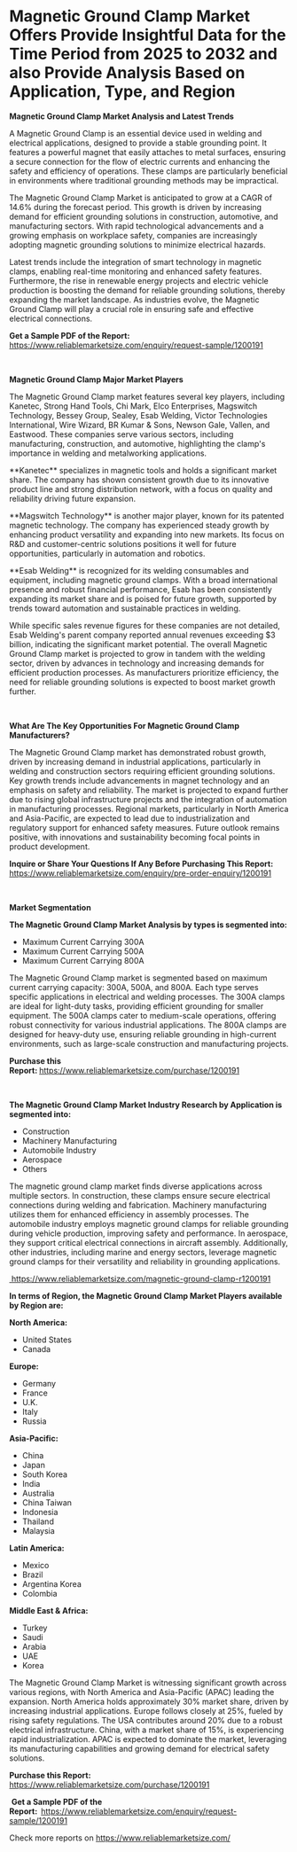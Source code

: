 <p><h1>Magnetic Ground Clamp Market Offers Provide Insightful Data for the Time Period from 2025 to 2032 and also Provide Analysis Based on Application, Type, and Region</h1></p><p><strong>Magnetic Ground Clamp Market Analysis and Latest Trends</strong></p>
<p><p>A Magnetic Ground Clamp is an essential device used in welding and electrical applications, designed to provide a stable grounding point. It features a powerful magnet that easily attaches to metal surfaces, ensuring a secure connection for the flow of electric currents and enhancing the safety and efficiency of operations. These clamps are particularly beneficial in environments where traditional grounding methods may be impractical.</p><p>The Magnetic Ground Clamp Market is anticipated to grow at a CAGR of 14.6% during the forecast period. This growth is driven by increasing demand for efficient grounding solutions in construction, automotive, and manufacturing sectors. With rapid technological advancements and a growing emphasis on workplace safety, companies are increasingly adopting magnetic grounding solutions to minimize electrical hazards.</p><p>Latest trends include the integration of smart technology in magnetic clamps, enabling real-time monitoring and enhanced safety features. Furthermore, the rise in renewable energy projects and electric vehicle production is boosting the demand for reliable grounding solutions, thereby expanding the market landscape. As industries evolve, the Magnetic Ground Clamp will play a crucial role in ensuring safe and effective electrical connections.</p></p>
<p><strong>Get a Sample PDF of the Report:&nbsp;</strong> <a href="https://www.reliablemarketsize.com/enquiry/request-sample/1200191?utm_campaign=3112&utm_medium=2&utm_source=Github&utm_content=ia&utm_term=08042025&utm_id=magnetic-ground-clamp">https://www.reliablemarketsize.com/enquiry/request-sample/1200191</a></p>
<p>&nbsp;</p>
<p><strong>Magnetic Ground Clamp Major Market Players</strong></p>
<p><p>The Magnetic Ground Clamp market features several key players, including Kanetec, Strong Hand Tools, Chi Mark, Elco Enterprises, Magswitch Technology, Bessey Group, Sealey, Esab Welding, Victor Technologies International, Wire Wizard, BR Kumar & Sons, Newson Gale, Vallen, and Eastwood. These companies serve various sectors, including manufacturing, construction, and automotive, highlighting the clamp's importance in welding and metalworking applications.</p><p>**Kanetec** specializes in magnetic tools and holds a significant market share. The company has shown consistent growth due to its innovative product line and strong distribution network, with a focus on quality and reliability driving future expansion.</p><p>**Magswitch Technology** is another major player, known for its patented magnetic technology. The company has experienced steady growth by enhancing product versatility and expanding into new markets. Its focus on R&D and customer-centric solutions positions it well for future opportunities, particularly in automation and robotics.</p><p>**Esab Welding** is recognized for its welding consumables and equipment, including magnetic ground clamps. With a broad international presence and robust financial performance, Esab has been consistently expanding its market share and is poised for future growth, supported by trends toward automation and sustainable practices in welding.</p><p>While specific sales revenue figures for these companies are not detailed, Esab Welding's parent company reported annual revenues exceeding $3 billion, indicating the significant market potential. The overall Magnetic Ground Clamp market is projected to grow in tandem with the welding sector, driven by advances in technology and increasing demands for efficient production processes. As manufacturers prioritize efficiency, the need for reliable grounding solutions is expected to boost market growth further.</p></p>
<p>&nbsp;</p>
<p><strong>What Are The Key Opportunities For Magnetic Ground Clamp Manufacturers?</strong></p>
<p><p>The Magnetic Ground Clamp market has demonstrated robust growth, driven by increasing demand in industrial applications, particularly in welding and construction sectors requiring efficient grounding solutions. Key growth trends include advancements in magnet technology and an emphasis on safety and reliability. The market is projected to expand further due to rising global infrastructure projects and the integration of automation in manufacturing processes. Regional markets, particularly in North America and Asia-Pacific, are expected to lead due to industrialization and regulatory support for enhanced safety measures. Future outlook remains positive, with innovations and sustainability becoming focal points in product development.</p></p>
<p><strong>Inquire or Share Your Questions If Any Before Purchasing This Report:</strong> <a href="https://www.reliablemarketsize.com/enquiry/pre-order-enquiry/1200191?utm_campaign=3112&utm_medium=2&utm_source=Github&utm_content=ia&utm_term=08042025&utm_id=magnetic-ground-clamp">https://www.reliablemarketsize.com/enquiry/pre-order-enquiry/1200191</a></p>
<p>&nbsp;</p>
<p><strong>Market Segmentation</strong></p>
<p><strong>The Magnetic Ground Clamp Market Analysis by types is segmented into:</strong></p>
<p><ul><li>Maximum Current Carrying 300A</li><li>Maximum Current Carrying 500A</li><li>Maximum Current Carrying 800A</li></ul></p>
<p><p>The Magnetic Ground Clamp market is segmented based on maximum current carrying capacity: 300A, 500A, and 800A. Each type serves specific applications in electrical and welding processes. The 300A clamps are ideal for light-duty tasks, providing efficient grounding for smaller equipment. The 500A clamps cater to medium-scale operations, offering robust connectivity for various industrial applications. The 800A clamps are designed for heavy-duty use, ensuring reliable grounding in high-current environments, such as large-scale construction and manufacturing projects.</p></p>
<p><strong>Purchase this Report:&nbsp;</strong><a href="https://www.reliablemarketsize.com/purchase/1200191?utm_campaign=3112&utm_medium=2&utm_source=Github&utm_content=ia&utm_term=08042025&utm_id=magnetic-ground-clamp">https://www.reliablemarketsize.com/purchase/1200191</a></p>
<p>&nbsp;</p>
<p><strong>The Magnetic Ground Clamp Market Industry Research by Application is segmented into:</strong></p>
<p><ul><li>Construction</li><li>Machinery Manufacturing</li><li>Automobile Industry</li><li>Aerospace</li><li>Others</li></ul></p>
<p><p>The magnetic ground clamp market finds diverse applications across multiple sectors. In construction, these clamps ensure secure electrical connections during welding and fabrication. Machinery manufacturing utilizes them for enhanced efficiency in assembly processes. The automobile industry employs magnetic ground clamps for reliable grounding during vehicle production, improving safety and performance. In aerospace, they support critical electrical connections in aircraft assembly. Additionally, other industries, including marine and energy sectors, leverage magnetic ground clamps for their versatility and reliability in grounding applications.</p></p>
<p><a href="https://www.reliablemarketsize.com/magnetic-ground-clamp-r1200191?utm_campaign=3112&utm_medium=2&utm_source=Github&utm_content=ia&utm_term=08042025&utm_id=magnetic-ground-clamp">&nbsp;https://www.reliablemarketsize.com/magnetic-ground-clamp-r1200191</a></p>
<p><strong>In terms of Region, the Magnetic Ground Clamp Market Players available by Region are:</strong></p>
<p>
    <p> <strong> North America: </strong>
        <ul>
            <li>United States</li>
            <li>Canada</li>
        </ul>
        </p> 
    <p> <strong> Europe: </strong>
        <ul>
            <li>Germany</li>
            <li>France</li>
            <li>U.K.</li>
            <li>Italy</li>
            <li>Russia</li>
        </ul>
        </p> 
    <p> <strong> Asia-Pacific: </strong>
        <ul>
            <li>China</li>
            <li>Japan</li>
            <li>South Korea</li>
            <li>India</li>
            <li>Australia</li>
            <li>China Taiwan</li>
            <li>Indonesia</li>
            <li>Thailand</li>
            <li>Malaysia</li>
        </ul>
        </p> 
    <p> <strong> Latin America: </strong>
        <ul>
            <li>Mexico</li>
            <li>Brazil</li>
            <li>Argentina Korea</li>
            <li>Colombia</li>
        </ul>
        </p> 
    <p> <strong> Middle East & Africa: </strong>
        <ul>
            <li>Turkey</li>
            <li>Saudi</li>
            <li>Arabia</li>
            <li>UAE</li>
            <li>Korea</li>
        </ul>
    </p>
    </p>
<p><p>The Magnetic Ground Clamp Market is witnessing significant growth across various regions, with North America and Asia-Pacific (APAC) leading the expansion. North America holds approximately 30% market share, driven by increasing industrial applications. Europe follows closely at 25%, fueled by rising safety regulations. The USA contributes around 20% due to a robust electrical infrastructure. China, with a market share of 15%, is experiencing rapid industrialization. APAC is expected to dominate the market, leveraging its manufacturing capabilities and growing demand for electrical safety solutions.</p></p>
<p><strong>Purchase this Report: </strong><a href="https://www.reliablemarketsize.com/purchase/1200191?utm_campaign=3112&utm_medium=2&utm_source=Github&utm_content=ia&utm_term=08042025&utm_id=magnetic-ground-clamp">https://www.reliablemarketsize.com/purchase/1200191</a></p>
<p>&nbsp;<strong>Get a Sample PDF of the Report:&nbsp;&nbsp;</strong><a href="https://www.reliablemarketsize.com/enquiry/request-sample/1200191?utm_campaign=3112&utm_medium=2&utm_source=Github&utm_content=ia&utm_term=08042025&utm_id=magnetic-ground-clamp">https://www.reliablemarketsize.com/enquiry/request-sample/1200191</a></p>
<p><strong></strong></p>
<p>Check more reports on <a href="https://www.reliablemarketsize.com/?utm_campaign=3112&utm_medium=2&utm_source=Github&utm_content=ia&utm_term=08042025&utm_id=magnetic-ground-clamp">https://www.reliablemarketsize.com/</a></p>
